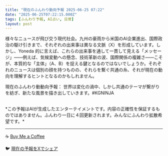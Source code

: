```yaml
---
title: "現在のふんわり動向予報 2025-06-25 07:22"
date: "2025-06-25T07:22:15.000Z"
tags: [ふんわり予報, AI占い, 日常]
layout: post
---
```


様々なニュースが飛び交う現代社会。九州の豪雨から米国のAI企業進出、国際政治の駆け引きまで、それぞれの出来事は異なる文脈（X）を形成しています。しかし、Yoneda 的に言えば、これらの出来事を通して一貫して見える「メッセージ」——例えば、気候変動への懸念、技術革新の波、国際関係の複雑さ——こそが、本質的な「主体」（A、B）を捉える鍵となるのではないでしょうか。それぞれのニュースは個別の顔を持つものの、それらを繋ぐ共通の糸、それが現在の動向を理解するヒントとなるのかもしれません。

現在のふんわり動動向予報：
世界は変化の渦中、しかし共通のテーマが繋がりを紡ぎ、新たな風景を描き出していきます。#KGNINJA

<br>
*この予報はAIが生成したエンターテイメントです。内容の正確性を保証するものではありません。ふんわり一日に４回更新されます。みんなにふんわり拡散希望です。*

---
☕️ [Buy Me a Coffee](https://www.buymeacoffee.com/kgninja)

🐦 [現在の予報をXでシェア](https://twitter.com/intent/tweet?text=%E7%8F%BE%E5%9C%A8%E3%81%AE%E3%81%B5%E3%82%93%E3%82%8F%E3%82%8A%E4%BA%88%E5%A0%B1%3A%20%E3%80%8C%E6%A7%98%E3%80%85%E3%81%AA%E3%83%8B%E3%83%A5%E3%83%BC%E3%82%B9%E3%81%8C%E9%A3%9B%E3%81%B3%E4%BA%A4%E3%81%86%E7%8F%BE%E4%BB%A3%E7%A4%BE%E4%BC%9A%E3%80%82%E3%80%8D%23KGNINJA%20%E7%B6%9A%E3%81%8D%E3%81%AF%E3%83%96%E3%83%AD%E3%82%B0%E3%81%A7%EF%BC%81%F0%9F%91%87&url=https%3A%2F%2Fkg-ninja.github.io%2FFunwariyoso%2F)
